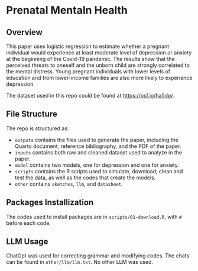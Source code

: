 # Prenatal Mentaln Health
## Overview
This paper uses logistic regression to estimate whether a pregnant individual would experience at least moderate level of depression or anxiety at the beginning of the Covid-19 pandemic. The results show that the perceived threats to oneself and the unborn child are strongly correlated to the mental distress. Young pregnant individuals with lower levels of education and from lower-income families are also more likely to experience depression.

The dataset used in this repo could be found at https://osf.io/ha5dp/. 

## File Structure
The repo is structured as:
-  `outputs` contains the files used to generate the paper, including the Quarto document, reference bibliography, and the PDF of the paper. 
-  `inputs` contains both raw and cleaned dataset used to analyze in the paper.
-  `model` contains two models, one for depression and one for anxiety.
-  `scripts` contains the R scripts used to simulate, download, clean and test the data, as well as the codes that create the models.
-  `other` contains `sketches`, `llm`, and `datasheet`.

## Packages Installization
The codes used to install packages are in `scripts/01-download.R`, with `#` before each code.

## LLM Usage
ChatGpt was used for correcting grammar and modifying codes. The chats can be found in `other/llm/llm.txt`. No other LLM was used.